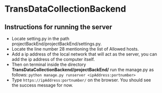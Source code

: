 # TransDataCollectionBackend
## Instructions for running the server
* Locate setting.py in the path projectBackEnd/projectBackEnd/settings.py.
* Locate the line number 28 mentioning the list of Allowed hosts.
* Add a ip address of the local network that will act as the server, you can add the ip address of the computer itself.
* Then on terminal inside the directory **TransDataCollectionBackend/projectBackEnd/** run the manage.py as follows:
  `python manage.py runserver <ipAddress:portnumber>`
* Type `https://ipAddress:portnumber/` on the browser. You should see the success message for now.
